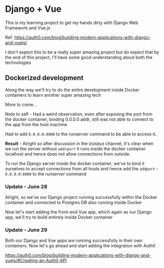 # Django + Vue

This is my learning project to get my hands dirty with Django Web Framework and Vue.js

Ref: <https://auth0.com/blog/building-modern-applications-with-django-and-vuejs/>

I don't expect this to be a really super amazing project but do expect that by the end of this project,
I'll have some good understanding about both the technologies

## Dockerized development

Along the way we'll try to do the entire development inside Docker containers to learn another super amazing tech

More to come...

Note to self - Had a weird observation, even after exposing the port from the docker container, binding 0.0.0.0 addr, still was not able to connect to the app from the host machine

Had to add `0.0.0.0:8000` to the runserver command to be able to access it..

**Result** - Alright so after discussion in the `DSUGHyd` channel, it's clear when we run the server without `addrport` it runs inside the docker container localhost and hence does not allow connections from outside.

To run the Django server inside the docker container, we've to bind it ourselves to accept connections from all hosts and hence add the `addport` - `0.0.0.0:8000` to the *runserver* command

### Update - June 28

Alright, so we've our Django project running successfully within the Docker container and connected to Postgres DB also running inside Docker

Now let's start adding the front-end Vue app, which again as our Django app, we'll try to build entirely inside Docker container

### Update - June 29

Both our Django and Vue apps are running successfully in their own containers. Now let's go ahead and start adding the integration with Auth0

<https://auth0.com/blog/building-modern-applications-with-django-and-vuejs/#Creating-an-Auth0-API>
